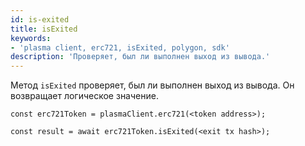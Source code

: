 ```yaml
---
id: is-exited
title: isExited
keywords:
- 'plasma client, erc721, isExited, polygon, sdk'
description: 'Проверяет, был ли выполнен выход из вывода.'
---
```


Метод `isExited` проверяет, был ли выполнен выход из вывода. Он возвращает логическое значение.

```
const erc721Token = plasmaClient.erc721(<token address>);

const result = await erc721Token.isExited(<exit tx hash>);

```
